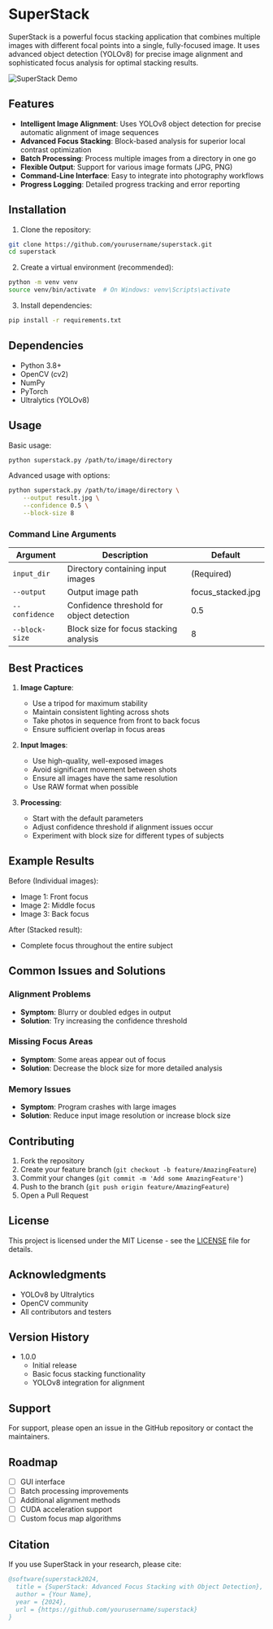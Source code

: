 # SuperStack

SuperStack is a powerful focus stacking application that combines multiple images with different focal points into a single, fully-focused image. It uses advanced object detection (YOLOv8) for precise image alignment and sophisticated focus analysis for optimal stacking results.

![SuperStack Demo](demo-focus-stack.jpg)

## Features

- **Intelligent Image Alignment**: Uses YOLOv8 object detection for precise automatic alignment of image sequences
- **Advanced Focus Stacking**: Block-based analysis for superior local contrast optimization
- **Batch Processing**: Process multiple images from a directory in one go
- **Flexible Output**: Support for various image formats (JPG, PNG)
- **Command-Line Interface**: Easy to integrate into photography workflows
- **Progress Logging**: Detailed progress tracking and error reporting

## Installation

1. Clone the repository:
```bash
git clone https://github.com/yourusername/superstack.git
cd superstack
```

2. Create a virtual environment (recommended):
```bash
python -m venv venv
source venv/bin/activate  # On Windows: venv\Scripts\activate
```

3. Install dependencies:
```bash
pip install -r requirements.txt
```

## Dependencies

- Python 3.8+
- OpenCV (cv2)
- NumPy
- PyTorch
- Ultralytics (YOLOv8)

## Usage

Basic usage:
```bash
python superstack.py /path/to/image/directory
```

Advanced usage with options:
```bash
python superstack.py /path/to/image/directory \
    --output result.jpg \
    --confidence 0.5 \
    --block-size 8
```

### Command Line Arguments

| Argument | Description | Default |
|----------|-------------|---------|
| `input_dir` | Directory containing input images | (Required) |
| `--output` | Output image path | focus_stacked.jpg |
| `--confidence` | Confidence threshold for object detection | 0.5 |
| `--block-size` | Block size for focus stacking analysis | 8 |

## Best Practices

1. **Image Capture**:
   - Use a tripod for maximum stability
   - Maintain consistent lighting across shots
   - Take photos in sequence from front to back focus
   - Ensure sufficient overlap in focus areas

2. **Input Images**:
   - Use high-quality, well-exposed images
   - Avoid significant movement between shots
   - Ensure all images have the same resolution
   - Use RAW format when possible

3. **Processing**:
   - Start with the default parameters
   - Adjust confidence threshold if alignment issues occur
   - Experiment with block size for different types of subjects

## Example Results

Before (Individual images):
- Image 1: Front focus
- Image 2: Middle focus
- Image 3: Back focus

After (Stacked result):
- Complete focus throughout the entire subject

## Common Issues and Solutions

### Alignment Problems
- **Symptom**: Blurry or doubled edges in output
- **Solution**: Try increasing the confidence threshold

### Missing Focus Areas
- **Symptom**: Some areas appear out of focus
- **Solution**: Decrease the block size for more detailed analysis

### Memory Issues
- **Symptom**: Program crashes with large images
- **Solution**: Reduce input image resolution or increase block size

## Contributing

1. Fork the repository
2. Create your feature branch (`git checkout -b feature/AmazingFeature`)
3. Commit your changes (`git commit -m 'Add some AmazingFeature'`)
4. Push to the branch (`git push origin feature/AmazingFeature`)
5. Open a Pull Request

## License

This project is licensed under the MIT License - see the [LICENSE](LICENSE) file for details.

## Acknowledgments

- YOLOv8 by Ultralytics
- OpenCV community
- All contributors and testers

## Version History

- 1.0.0
  - Initial release
  - Basic focus stacking functionality
  - YOLOv8 integration for alignment

## Support

For support, please open an issue in the GitHub repository or contact the maintainers.

## Roadmap

- [ ] GUI interface
- [ ] Batch processing improvements
- [ ] Additional alignment methods
- [ ] CUDA acceleration support
- [ ] Custom focus map algorithms

## Citation

If you use SuperStack in your research, please cite:

```bibtex
@software{superstack2024,
  title = {SuperStack: Advanced Focus Stacking with Object Detection},
  author = {Your Name},
  year = {2024},
  url = {https://github.com/yourusername/superstack}
}
```
